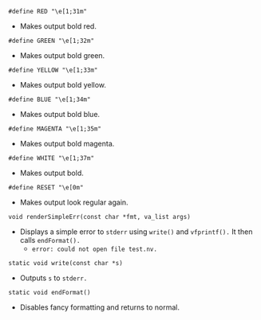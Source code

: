`#define RED "\e[1;31m"`
* Makes output bold red.

`#define GREEN "\e[1;32m"`
* Makes output bold green.

`#define YELLOW "\e[1;33m"`
* Makes output bold yellow.

`#define BLUE "\e[1;34m"`
* Makes output bold blue.

`#define MAGENTA "\e[1;35m"`
* Makes output bold magenta.

`#define WHITE "\e[1;37m"`
* Makes output bold.

`#define RESET "\e[0m"`
* Makes output look regular again.

`void renderSimpleErr(const char *fmt, va_list args)`
* Displays a simple error to `stderr` using `write()` and `vfprintf().`  It 
then calls `endFormat().`
    * `error: could not open file test.nv.`

`static void write(const char *s)`
* Outputs `s` to `stderr.` 

`static void endFormat()`
* Disables fancy formatting and returns to normal.
